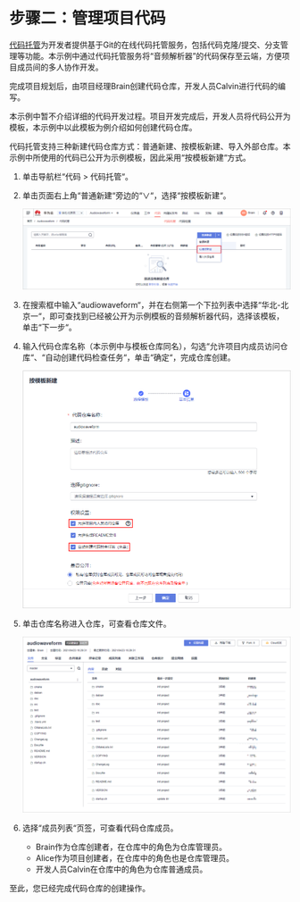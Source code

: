 # 步骤二：管理项目代码<a name="devcloud_qs_0604"></a>

[代码托管](https://www.huaweicloud.com/product/codehub.html)为开发者提供基于Git的在线代码托管服务，包括代码克隆/提交、分支管理等功能。本示例中通过代码托管服务将“音频解析器”的代码保存至云端，方便项目成员间的多人协作开发。

完成项目规划后，由项目经理Brain创建代码仓库，开发人员Calvin进行代码的编写。

本示例中暂不介绍详细的代码开发过程。项目开发完成后，开发人员将代码公开为模板，本示例中以此模板为例介绍如何创建代码仓库。

代码托管支持三种新建代码仓库方式：普通新建、按模板新建、导入外部仓库。本示例中所使用的代码已公开为示例模板，因此采用“按模板新建“方式。

1.  单击导航栏“代码  \>  代码托管“。
2.  单击页面右上角“普通新建“旁边的“∨“，选择“按模板新建“。

    ![](figures/C++-代码托管.png)

3.  在搜索框中输入“audiowaveform“，并在右侧第一个下拉列表中选择“华北-北京一“，即可查找到已经被公开为示例模板的音频解析器代码，选择该模板，单击“下一步“。
4.  输入代码仓库名称（本示例中与模板仓库同名），勾选“允许项目内成员访问仓库“、“自动创建代码检查任务“，单击“确定“，完成仓库创建。

    ![](figures/C++-代码仓库基本信息.png)

5.  单击仓库名称进入仓库，可查看仓库文件。

    ![](figures/C++-代码仓库.png)

6.  选择“成员列表“页签，可查看代码仓库成员。
    -   Brain作为仓库创建者，在仓库中的角色为仓库管理员。
    -   Alice作为项目创建者，在仓库中的角色也是仓库管理员。
    -   开发人员Calvin在仓库中的角色为仓库普通成员。


至此，您已经完成代码仓库的创建操作。

  

